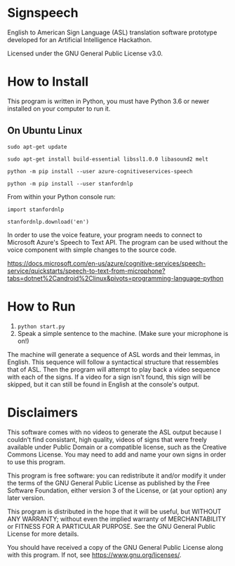 # Signspeech

English to American Sign Language (ASL) translation software prototype developed for an Artificial Intelligence Hackathon.

Licensed under the GNU General Public License v3.0.

# How to Install

This program is written in Python, you must have Python 3.6 or newer installed on your computer to run it.

## On Ubuntu Linux

`sudo apt-get update`

`sudo apt-get install build-essential libssl1.0.0 libasound2 melt`

`python -m pip install --user azure-cognitiveservices-speech`

`python -m pip install --user stanfordnlp`

From within your Python console run:

`import stanfordnlp`

`stanfordnlp.download('en')`

In order to use the voice feature, your program needs to connect to Microsoft Azure's Speech to Text API. The program can be used without the voice component with simple changes to the source code.

https://docs.microsoft.com/en-us/azure/cognitive-services/speech-service/quickstarts/speech-to-text-from-microphone?tabs=dotnet%2Candroid%2Clinux&pivots=programming-language-python

# How to Run

1. `python start.py`
2. Speak a simple sentence to the machine. (Make sure your microphone is on!)

The machine will generate a sequence of ASL words and their lemmas, in English. This sequence will follow a syntactical structure that ressembles that of ASL. Then the program will attempt to play back a video sequence with each of the signs. If a video for a sign isn't found, this sign will be skipped, but it can still be found in English at the console's output.

# Disclaimers

This software comes with no videos to generate the ASL output because I couldn't find consistant, high quality, videos of signs that were freely available under Public Domain or a compatible license, such as the Creative Commons License. You may need to add and name your own signs in order to use this program.

This program is free software: you can redistribute it and/or modify
it under the terms of the GNU General Public License as published by
the Free Software Foundation, either version 3 of the License, or
(at your option) any later version.

This program is distributed in the hope that it will be useful,
but WITHOUT ANY WARRANTY; without even the implied warranty of
MERCHANTABILITY or FITNESS FOR A PARTICULAR PURPOSE.  See the
GNU General Public License for more details.

You should have received a copy of the GNU General Public License
along with this program.  If not, see <https://www.gnu.org/licenses/>.
